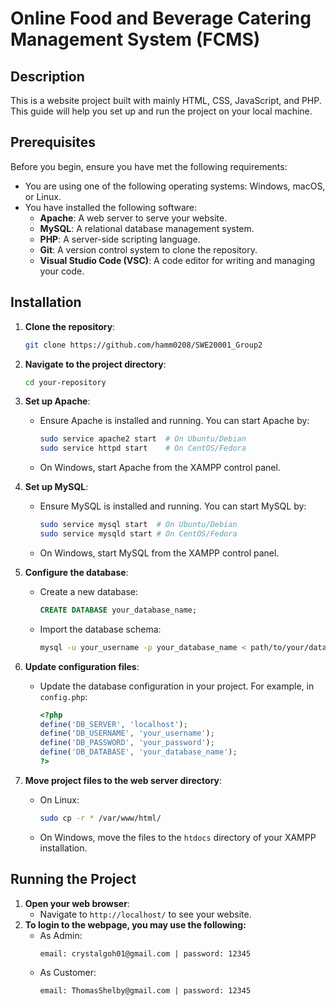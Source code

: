 # Online Food and Beverage Catering Management System (FCMS)

## Description
This is a website project built with mainly HTML, CSS, JavaScript, and PHP. This guide will help you set up and run the project on your local machine.

## Prerequisites
Before you begin, ensure you have met the following requirements:
- You are using one of the following operating systems: Windows, macOS, or Linux.
- You have installed the following software:
  - **Apache**: A web server to serve your website.
  - **MySQL**: A relational database management system.
  - **PHP**: A server-side scripting language.
  - **Git**: A version control system to clone the repository.
  - **Visual Studio Code (VSC)**: A code editor for writing and managing your code.

## Installation

1. **Clone the repository**:
    ```bash
    git clone https://github.com/hamm0208/SWE20001_Group2
    ```

2. **Navigate to the project directory**:
    ```bash
    cd your-repository
    ```

3. **Set up Apache**:
    - Ensure Apache is installed and running. You can start Apache by:
        ```bash
        sudo service apache2 start  # On Ubuntu/Debian
        sudo service httpd start    # On CentOS/Fedora
        ```
    - On Windows, start Apache from the XAMPP control panel.

4. **Set up MySQL**:
    - Ensure MySQL is installed and running. You can start MySQL by:
        ```bash
        sudo service mysql start  # On Ubuntu/Debian
        sudo service mysqld start # On CentOS/Fedora
        ```
    - On Windows, start MySQL from the XAMPP control panel.

5. **Configure the database**:
    - Create a new database:
        ```sql
        CREATE DATABASE your_database_name;
        ```
    - Import the database schema:
        ```bash
        mysql -u your_username -p your_database_name < path/to/your/database/schema.sql
        ```

6. **Update configuration files**:
    - Update the database configuration in your project. For example, in `config.php`:
        ```php
        <?php
        define('DB_SERVER', 'localhost');
        define('DB_USERNAME', 'your_username');
        define('DB_PASSWORD', 'your_password');
        define('DB_DATABASE', 'your_database_name');
        ?>
        ```

7. **Move project files to the web server directory**:
    - On Linux:
        ```bash
        sudo cp -r * /var/www/html/
        ```
    - On Windows, move the files to the `htdocs` directory of your XAMPP installation.

## Running the Project

1. **Open your web browser**:
    - Navigate to `http://localhost/` to see your website.
2. **To login to the webpage, you may use the following:**
    - As Admin:
      ```
      email: crystalgoh01@gmail.com | password: 12345
      ```
    - As Customer:
      ```
      email: ThomasShelby@gmail.com | password: 12345
      ```

